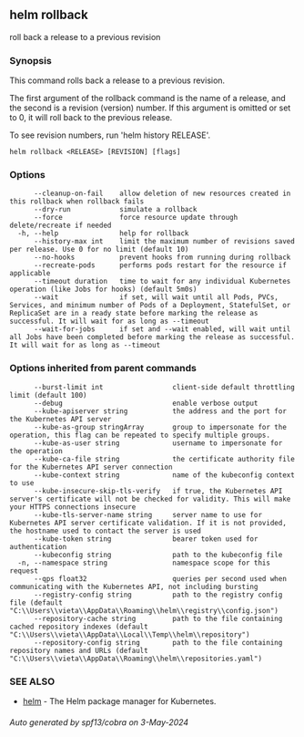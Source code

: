 ## helm rollback

roll back a release to a previous revision

### Synopsis


This command rolls back a release to a previous revision.

The first argument of the rollback command is the name of a release, and the
second is a revision (version) number. If this argument is omitted or set to
0, it will roll back to the previous release.

To see revision numbers, run 'helm history RELEASE'.


```
helm rollback <RELEASE> [REVISION] [flags]
```

### Options

```
      --cleanup-on-fail    allow deletion of new resources created in this rollback when rollback fails
      --dry-run            simulate a rollback
      --force              force resource update through delete/recreate if needed
  -h, --help               help for rollback
      --history-max int    limit the maximum number of revisions saved per release. Use 0 for no limit (default 10)
      --no-hooks           prevent hooks from running during rollback
      --recreate-pods      performs pods restart for the resource if applicable
      --timeout duration   time to wait for any individual Kubernetes operation (like Jobs for hooks) (default 5m0s)
      --wait               if set, will wait until all Pods, PVCs, Services, and minimum number of Pods of a Deployment, StatefulSet, or ReplicaSet are in a ready state before marking the release as successful. It will wait for as long as --timeout
      --wait-for-jobs      if set and --wait enabled, will wait until all Jobs have been completed before marking the release as successful. It will wait for as long as --timeout
```

### Options inherited from parent commands

```
      --burst-limit int                 client-side default throttling limit (default 100)
      --debug                           enable verbose output
      --kube-apiserver string           the address and the port for the Kubernetes API server
      --kube-as-group stringArray       group to impersonate for the operation, this flag can be repeated to specify multiple groups.
      --kube-as-user string             username to impersonate for the operation
      --kube-ca-file string             the certificate authority file for the Kubernetes API server connection
      --kube-context string             name of the kubeconfig context to use
      --kube-insecure-skip-tls-verify   if true, the Kubernetes API server's certificate will not be checked for validity. This will make your HTTPS connections insecure
      --kube-tls-server-name string     server name to use for Kubernetes API server certificate validation. If it is not provided, the hostname used to contact the server is used
      --kube-token string               bearer token used for authentication
      --kubeconfig string               path to the kubeconfig file
  -n, --namespace string                namespace scope for this request
      --qps float32                     queries per second used when communicating with the Kubernetes API, not including bursting
      --registry-config string          path to the registry config file (default "C:\\Users\\vieta\\AppData\\Roaming\\helm\\registry\\config.json")
      --repository-cache string         path to the file containing cached repository indexes (default "C:\\Users\\vieta\\AppData\\Local\\Temp\\helm\\repository")
      --repository-config string        path to the file containing repository names and URLs (default "C:\\Users\\vieta\\AppData\\Roaming\\helm\\repositories.yaml")
```

### SEE ALSO

* [helm](helm.md)	 - The Helm package manager for Kubernetes.

###### Auto generated by spf13/cobra on 3-May-2024

